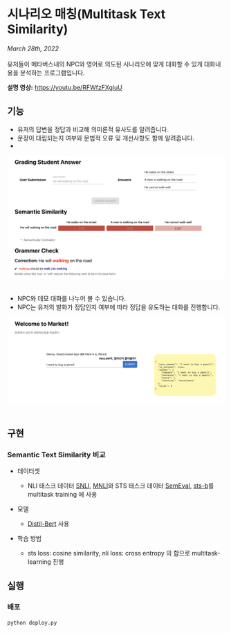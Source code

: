 # 시나리오 매칭(Multitask Text Similarity)
*March 28th, 2022*
<br>
<br>
유저들이 메타버스내의 NPC와 영어로 의도된 시나리오에 맞게 대화할 수 있게 대화내용을 분석하는 프로그램입니다.

**설명 영상:** https://youtu.be/RFWfzFXgiuU

## 기능 
* 유저의 답변을 정답과 비교해 의미론적 유사도를 알려줍니다.
* 문장이 대립되는지 여부와 문법적 오류 및 개선사항도 함께 알려줍니다.
* 
<img src="demo_imgs/grading.png" width="600">
<br>
<br>

* NPC와 데모 대화를 나누어 볼 수 있습니다.
* NPC는 유저의 발화가 정답인지 여부에 따라 정답을 유도하는 대화를 진행합니다.
<img src="demo_imgs/scenario.png" width="600">

<br>
<br>

## 구현
### Semantic Text Similarity 비교
- 데이터셋
  - NLI 태스크 데이터 [SNLI](https://nlp.stanford.edu/projects/snli/), [MNLI](https://cims.nyu.edu/~sbowman/multinli/)와 STS 태스크 데이터 [SemEval](https://semeval.github.io/), [sts-b](https://paperswithcode.com/dataset/sts-benchmark)를 multitask training 에 사용

- 모델
  - [Distil-Bert](https://huggingface.co/docs/transformers/model_doc/distilbert) 사용
- 학습 방법
  - sts loss: cosine similarity, nli loss: cross entropy 의 합으로 multitask-learning 진행


## 실행

### 배포
```
python deploy.py
```
<br>
